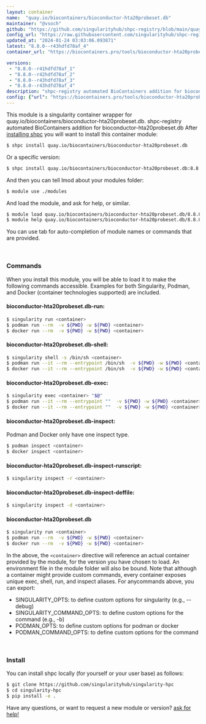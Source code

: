 ```yaml
---
layout: container
name:  "quay.io/biocontainers/bioconductor-hta20probeset.db"
maintainer: "@vsoch"
github: "https://github.com/singularityhub/shpc-registry/blob/main/quay.io/biocontainers/bioconductor-hta20probeset.db/container.yaml"
config_url: "https://raw.githubusercontent.com/singularityhub/shpc-registry/main/quay.io/biocontainers/bioconductor-hta20probeset.db/container.yaml"
updated_at: "2024-01-24 03:03:06.093871"
latest: "8.8.0--r43hdfd78af_4"
container_url: "https://biocontainers.pro/tools/bioconductor-hta20probeset.db"

versions:
 - "8.8.0--r41hdfd78af_1"
 - "8.8.0--r42hdfd78af_2"
 - "8.8.0--r43hdfd78af_3"
 - "8.8.0--r43hdfd78af_4"
description: "shpc-registry automated BioContainers addition for bioconductor-hta20probeset.db"
config: {"url": "https://biocontainers.pro/tools/bioconductor-hta20probeset.db", "maintainer": "@vsoch", "description": "shpc-registry automated BioContainers addition for bioconductor-hta20probeset.db", "latest": {"8.8.0--r43hdfd78af_4": "sha256:b8e2262f6282edaf53b0ee3ad51991126559af8b340383a11c33ac2b0865c4e2"}, "tags": {"8.8.0--r41hdfd78af_1": "sha256:89ec17f27083ca1f69270d05318c4344f19f1a5713c3923f67fcb0346c817e43", "8.8.0--r42hdfd78af_2": "sha256:576932d37ce9bd2afcaa65b2d0ba79779c1ef536de760a8458b2e30561fb33c0", "8.8.0--r43hdfd78af_3": "sha256:257ce773eee7c4593a059d331b212c76cd7fe98c760bab47de5862812d56e538", "8.8.0--r43hdfd78af_4": "sha256:b8e2262f6282edaf53b0ee3ad51991126559af8b340383a11c33ac2b0865c4e2"}, "docker": "quay.io/biocontainers/bioconductor-hta20probeset.db"}
---
```


This module is a singularity container wrapper for quay.io/biocontainers/bioconductor-hta20probeset.db.
shpc-registry automated BioContainers addition for bioconductor-hta20probeset.db
After [installing shpc](#install) you will want to install this container module:


```bash
$ shpc install quay.io/biocontainers/bioconductor-hta20probeset.db
```

Or a specific version:

```bash
$ shpc install quay.io/biocontainers/bioconductor-hta20probeset.db:8.8.0--r43hdfd78af_4
```

And then you can tell lmod about your modules folder:

```bash
$ module use ./modules
```

And load the module, and ask for help, or similar.

```bash
$ module load quay.io/biocontainers/bioconductor-hta20probeset.db/8.8.0--r43hdfd78af_4
$ module help quay.io/biocontainers/bioconductor-hta20probeset.db/8.8.0--r43hdfd78af_4
```

You can use tab for auto-completion of module names or commands that are provided.

<br>

### Commands

When you install this module, you will be able to load it to make the following commands accessible.
Examples for both Singularity, Podman, and Docker (container technologies supported) are included.

#### bioconductor-hta20probeset.db-run:

```bash
$ singularity run <container>
$ podman run --rm  -v ${PWD} -w ${PWD} <container>
$ docker run --rm  -v ${PWD} -w ${PWD} <container>
```

#### bioconductor-hta20probeset.db-shell:

```bash
$ singularity shell -s /bin/sh <container>
$ podman run --it --rm --entrypoint /bin/sh  -v ${PWD} -w ${PWD} <container>
$ docker run --it --rm --entrypoint /bin/sh  -v ${PWD} -w ${PWD} <container>
```

#### bioconductor-hta20probeset.db-exec:

```bash
$ singularity exec <container> "$@"
$ podman run --it --rm --entrypoint ""  -v ${PWD} -w ${PWD} <container> "$@"
$ docker run --it --rm --entrypoint ""  -v ${PWD} -w ${PWD} <container> "$@"
```

#### bioconductor-hta20probeset.db-inspect:

Podman and Docker only have one inspect type.

```bash
$ podman inspect <container>
$ docker inspect <container>
```

#### bioconductor-hta20probeset.db-inspect-runscript:

```bash
$ singularity inspect -r <container>
```

#### bioconductor-hta20probeset.db-inspect-deffile:

```bash
$ singularity inspect -d <container>
```



#### bioconductor-hta20probeset.db

```bash
$ singularity run <container>
$ podman run --rm  -v ${PWD} -w ${PWD} <container>
$ docker run --rm  -v ${PWD} -w ${PWD} <container>
```


In the above, the `<container>` directive will reference an actual container provided
by the module, for the version you have chosen to load. An environment file in the
module folder will also be bound. Note that although a container
might provide custom commands, every container exposes unique exec, shell, run, and
inspect aliases. For anycommands above, you can export:

 - SINGULARITY_OPTS: to define custom options for singularity (e.g., --debug)
 - SINGULARITY_COMMAND_OPTS: to define custom options for the command (e.g., -b)
 - PODMAN_OPTS: to define custom options for podman or docker
 - PODMAN_COMMAND_OPTS: to define custom options for the command

<br>

### Install

You can install shpc locally (for yourself or your user base) as follows:

```bash
$ git clone https://github.com/singularityhub/singularity-hpc
$ cd singularity-hpc
$ pip install -e .
```

Have any questions, or want to request a new module or version? [ask for help!](https://github.com/singularityhub/singularity-hpc/issues)